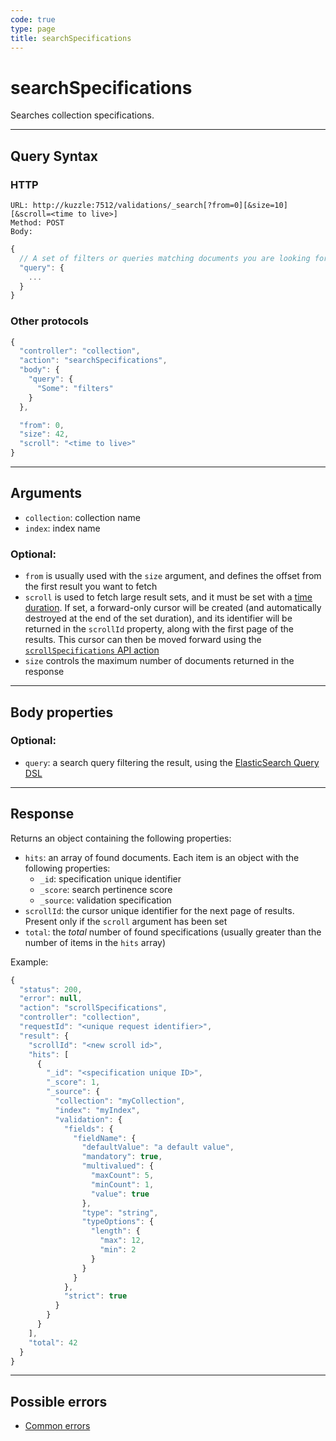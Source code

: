 ```yaml
---
code: true
type: page
title: searchSpecifications
---
```


# searchSpecifications



Searches collection specifications.

---

## Query Syntax

### HTTP

```http
URL: http://kuzzle:7512/validations/_search[?from=0][&size=10][&scroll=<time to live>]
Method: POST
Body:
```

```js
{
  // A set of filters or queries matching documents you are looking for.
  "query": {
    ...
  }
}
```

### Other protocols

```js
{
  "controller": "collection",
  "action": "searchSpecifications",
  "body": {
    "query": {
      "Some": "filters"
    }
  },

  "from": 0,
  "size": 42,
  "scroll": "<time to live>"
}
```

---

## Arguments

- `collection`: collection name
- `index`: index name

### Optional:

- `from` is usually used with the `size` argument, and defines the offset from the first result you want to fetch
- `scroll` is used to fetch large result sets, and it must be set with a [time duration](https://www.elastic.co/guide/en/elasticsearch/reference/5.6/common-options.html#time-units). If set, a forward-only cursor will be created (and automatically destroyed at the end of the set duration), and its identifier will be returned in the `scrollId` property, along with the first page of the results. This cursor can then be moved forward using the [`scrollSpecifications` API action](/core/1/api/controllers/collection/scroll-specifications)
- `size` controls the maximum number of documents returned in the response

---

## Body properties

### Optional:

- `query`: a search query filtering the result, using the [ElasticSearch Query DSL](https://www.elastic.co/guide/en/elasticsearch/reference/5.6/query-dsl.html)

---

## Response

Returns an object containing the following properties:

- `hits`: an array of found documents. Each item is an object with the following properties:
  - `_id`: specification unique identifier
  - `_score`: search pertinence score
  - `_source`: validation specification
- `scrollId`: the cursor unique identifier for the next page of results. Present only if the `scroll` argument has been set
- `total`: the _total_ number of found specifications (usually greater than the number of items in the `hits` array)

Example:

```js
{
  "status": 200,
  "error": null,
  "action": "scrollSpecifications",
  "controller": "collection",
  "requestId": "<unique request identifier>",
  "result": {
    "scrollId": "<new scroll id>",
    "hits": [
      {
        "_id": "<specification unique ID>",
        "_score": 1,
        "_source": {
          "collection": "myCollection",
          "index": "myIndex",
          "validation": {
            "fields": {
              "fieldName": {
                "defaultValue": "a default value",
                "mandatory": true,
                "multivalued": {
                  "maxCount": 5,
                  "minCount": 1,
                  "value": true
                },
                "type": "string",
                "typeOptions": {
                  "length": {
                    "max": 12,
                    "min": 2
                  }
                }
              }
            },
            "strict": true
          }
        }
      }
    ],
    "total": 42
  }
}
```

---

## Possible errors

- [Common errors](/core/1/api/essentials/errors#common-errors)
